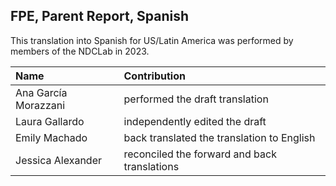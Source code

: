 ## FPE, Parent Report, Spanish

This translation into Spanish for US/Latin America was performed by members of the NDCLab in 2023. 

| Name | Contribution |
| :--  | :--  |
| Ana García Morazzani | performed the draft translation |
| Laura Gallardo | independently edited the draft |
| Emily Machado | back translated the translation to English |
| Jessica Alexander | reconciled the forward and back translations |